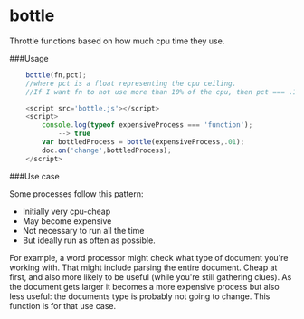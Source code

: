 bottle
======

Throttle functions based on how much cpu time they use.

###Usage

```javascript
	bottle(fn,pct); 
	//where pct is a float representing the cpu ceiling. 
	//If I want fn to not use more than 10% of the cpu, then pct === .1	

	<script src='bottle.js'></script>
	<script>
		console.log(typeof expensiveProcess === 'function');
			--> true
		var bottledProcess = bottle(expensiveProcess,.01);
		doc.on('change',bottledProcess);
	</script>	
```
###Use case

Some processes follow this pattern:
- Initially very cpu-cheap
- May become expensive
- Not necessary to run all the time
- But ideally run as often as possible.

For example, a word processor might check what type of document you're working with. That might include parsing the entire document. Cheap at first, and also more likely to be useful (while you're still gathering clues). As the document gets larger it becomes a more expensive process but also less useful: the documents type is probably not going to change. This function is for that use case. 

